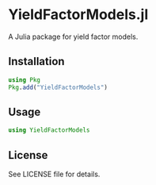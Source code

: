 # YieldFactorModels.jl

A Julia package for yield factor models.

## Installation

```julia
using Pkg
Pkg.add("YieldFactorModels")
```

## Usage

```julia
using YieldFactorModels
```

## License

See LICENSE file for details.
